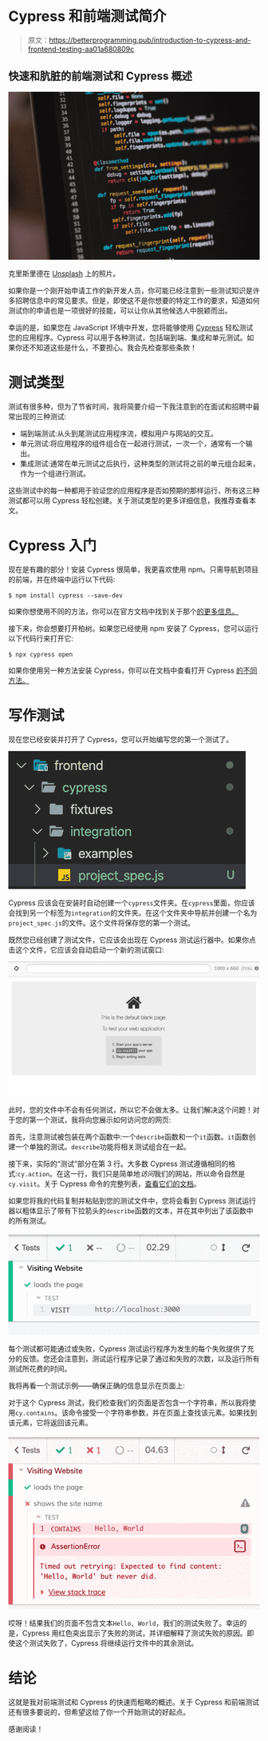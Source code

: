 # Cypress 和前端测试简介

> 原文：<https://betterprogramming.pub/introduction-to-cypress-and-frontend-testing-aa01a680809c>

## 快速和肮脏的前端测试和 Cypress 概述

![](img/be61971feebceeb573e11aed71876c10.png)

克里斯里德在 [Unsplash](https://unsplash.com?utm_source=medium&utm_medium=referral) 上的照片。

如果你是一个刚开始申请工作的新开发人员，你可能已经注意到一些测试知识是许多招聘信息中的常见要求。但是，即使这不是你想要的特定工作的要求，知道如何测试你的申请也是一项很好的技能，可以让你从其他候选人中脱颖而出。

幸运的是，如果您在 JavaScript 环境中开发，您将能够使用 [Cypress](https://www.cypress.io/) 轻松测试您的应用程序。Cypress 可以用于各种测试，包括端到端、集成和单元测试。如果你还不知道这些是什么，不要担心。我会先检查那些条款！

# 测试类型

测试有很多种，但为了节省时间，我将简要介绍一下我注意到的在面试和招聘中最常出现的三种测试:

*   端到端测试:从头到尾测试应用程序流，模拟用户与网站的交互。
*   单元测试:将应用程序的组件组合在一起进行测试，一次一个，通常有一个输出。
*   集成测试:通常在单元测试之后执行，这种类型的测试将之前的单元组合起来，作为一个组进行测试。

这些测试中的每一种都用于验证您的应用程序是否如预期的那样运行，所有这三种测试都可以用 Cypress 轻松创建。关于测试类型的更多详细信息，我推荐查看本文。

# Cypress 入门

现在是有趣的部分！安装 Cypress 很简单，我更喜欢使用 npm。只需导航到项目的前端，并在终端中运行以下代码:

```
$ npm install cypress --save-dev
```

如果你想使用不同的方法，你可以在官方文档中找到关于那个[的更多信息。](https://docs.cypress.io/guides/getting-started/installing-cypress.html#System-requirements)

接下来，你会想要打开柏树。如果您已经使用 npm 安装了 Cypress，您可以运行以下代码行来打开它:

```
$ npx cypress open
```

如果你使用另一种方法安装 Cypress，你可以在文档中查看打开 Cypress [的不同方法。](https://docs.cypress.io/guides/getting-started/installing-cypress.html#Opening-Cypress)

# 写作测试

现在您已经安装并打开了 Cypress，您可以开始编写您的第一个测试了。

![](img/acc113be1dfe843295eaa309bfa10571.png)

Cypress 应该会在安装时自动创建一个`cypress`文件夹。在`cypress`里面，你应该会找到另一个标签为`integration`的文件夹。在这个文件夹中导航并创建一个名为`project_spec.js`的文件。这个文件将保存您的第一个测试。

既然您已经创建了测试文件，它应该会出现在 Cypress 测试运行器中。如果你点击这个文件，它应该会自动启动一个新的测试窗口:

![](img/a1e028fd99d325b4f178a998bdcfac87.png)

此时，您的文件中不会有任何测试，所以它不会做太多。让我们解决这个问题！对于您的第一个测试，我将向您展示如何访问您的网页:

首先，注意测试被包装在两个函数中:一个`describe`函数和一个`it`函数。`it`函数创建一个单独的测试。`describe`功能将相关测试组合在一起。

接下来，实际的“测试”部分在第 3 行。大多数 Cypress 测试遵循相同的格式:`cy.action`。在这一行，我们只是简单地*访问*我们的网站，所以命令自然是`cy.visit`。关于 Cypress 命令的完整列表，[查看它们的文档](https://docs.cypress.io/api/commands/)。

如果您将我的代码复制并粘贴到您的测试文件中，您将会看到 Cypress 测试运行器以粗体显示了带有下拉箭头的`describe`函数的文本，并在其中列出了该函数中的所有测试。

![](img/447ef583c6e865cc78fc9f640326a6a8.png)

每个测试都可能通过或失败，Cypress 测试运行程序为发生的每个失败提供了充分的反馈。您还会注意到，测试运行程序记录了通过和失败的次数，以及运行所有测试所花费的时间。

我将再看一个测试示例——确保正确的信息显示在页面上:

对于这个 Cypress 测试，我们检查我们的页面是否包含一个字符串，所以我将使用`cy.contains`。该命令接受一个字符串参数，并在页面上查找该元素。如果找到该元素，它将返回该元素。

![](img/0e13177cbeaa085bff3f6d712fe7896c.png)

哎呀！结果我们的页面不包含文本`Hello, World`，我们的测试失败了。幸运的是，Cypress 用红色突出显示了失败的测试，并详细解释了测试失败的原因。即使这个测试失败了，Cypress 将继续运行文件中的其余测试。

# 结论

这就是我对前端测试和 Cypress 的快速而粗略的概述。关于 Cypress 和前端测试还有很多要说的，但希望这给了你一个开始测试的好起点。

感谢阅读！